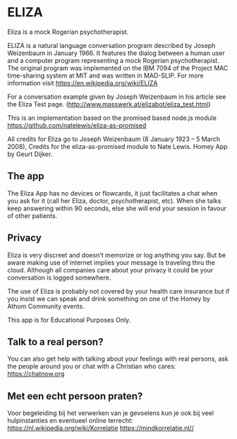 # ELIZA
Eliza is a mock Rogerian psychotherapist.

ELIZA is a natural language conversation program described by Joseph Weizenbaum in January 1966. It features the dialog between a human user and a computer program representing a mock Rogerian psychotherapist.
The original program was implemented on the IBM 7094 of the Project MAC time-sharing system at MIT and was written in MAD-SLIP. For more information visit https://en.wikipedia.org/wiki/ELIZA

For a conversation example given by Joseph Weizenbaum in his article see the Eliza Test page. (http://www.masswerk.at/elizabot/eliza_test.html)

This is an implementation based on the promised based node.js module https://github.com/natelewis/eliza-as-promised 

All credits for Eliza go to Joseph Weizenbaum (8 January 1923 – 5 March 2008),
Credits for the eliza-as-promised module to Nate Lewis.
Homey App by Geurt Dijker.

## The app
The Eliza App has no devices or flowcards, it just facilitates a chat when you ask for it (call her Eliza, doctor, psychotherapist, etc). When she talks keep answering within 90 seconds, else she will end your session in favour of other patients.

## Privacy
Eliza is very discreet and doesn't memorize or log anything you say. But be aware making use of internet implies your message is traveling thru the cloud. Although all companies care about your privacy it could be your conversation is logged somewhere.

The use of Eliza is probably not covered by your health care insurance but if you insist we can speak and drink something on one of the Homey by Athom Community events.

This app is for Educational Purposes Only.

## Talk to a real person?
You can also get help with talking about your feelings with real persons,
ask the people around you or chat with a Christian who cares:
https://chatnow.org

## Met een echt persoon praten?
Voor begeleiding bij het verwerken van je gevoelens kun je ook bij veel  hulpinstanties en eventueel online terrecht:
https://nl.wikipedia.org/wiki/Korrelatie
https://mindkorrelatie.nl//
